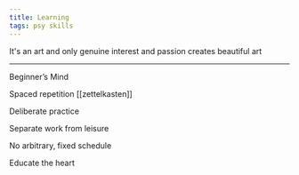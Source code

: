 ```yaml
---
title: Learning
tags: psy skills 
---
```



It's an art and only genuine interest and passion creates beautiful art

---

Beginner’s Mind

Spaced repetition [[zettelkasten]]

Deliberate practice

Separate work from leisure

No arbitrary, fixed schedule

Educate the heart 

